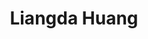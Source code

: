 ---
# Display name

title: Liangda Huang
user_groups: ["Graduated Master Students"]



organizations:
- name: 2000-2003 co-supervised with Prof. Weinan E

Interests:
- Bingham closure of liquid crystalline polymers

---